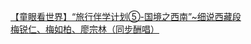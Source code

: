   
[【童眼看世界】“旅行伴学计划⑤-国境之西南”~细说西藏段](http://www.dianyue.me/archives/509/cf74vuuxig709klf/)  
[梅锐仁、梅如柏、廖宗林（同步酬唱）](http://www.dianyue.me/archives/020/q4kf5q740b9jewu8/)